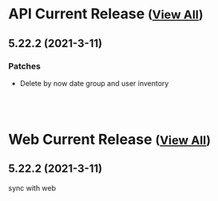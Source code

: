 
# API Current Release <small>([View All](/API.md))</small>
## 5.22.2 (2021-3-11)
### Patches 

- Delete by now date group and user inventory

<br><br>
# Web Current Release <small>([View All](/Web.md))</small>
## 5.22.2 (2021-3-11)
sync with web

  